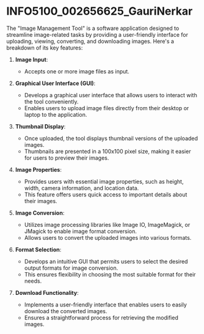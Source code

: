 # INFO5100_002656625_GauriNerkar

 The "Image Management Tool" is a software application designed to streamline image-related tasks by providing a user-friendly interface for uploading, viewing, converting, and downloading images. Here's a breakdown of its key features:

1. **Image Input**:
   - Accepts one or more image files as input.

2. **Graphical User Interface (GUI)**:
   - Develops a graphical user interface that allows users to interact with the tool conveniently.
   - Enables users to upload image files directly from their desktop or laptop to the application.

3. **Thumbnail Display**:
   - Once uploaded, the tool displays thumbnail versions of the uploaded images.
   - Thumbnails are presented in a 100x100 pixel size, making it easier for users to preview their images.

4. **Image Properties**:
   - Provides users with essential image properties, such as height, width, camera information, and location data.
   - This feature offers users quick access to important details about their images.

5. **Image Conversion**:
   - Utilizes image processing libraries like Image IO, ImageMagick, or JMagick to enable image format conversion.
   - Allows users to convert the uploaded images into various formats.

6. **Format Selection**:
   - Develops an intuitive GUI that permits users to select the desired output formats for image conversion.
   - This ensures flexibility in choosing the most suitable format for their needs.

7. **Download Functionality**:
   - Implements a user-friendly interface that enables users to easily download the converted images.
   - Ensures a straightforward process for retrieving the modified images.
